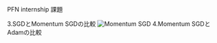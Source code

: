 PFN internship 課題

3.SGDとMomentum SGDの比較
![Momentum SGD](https://github.com/arahatashun/pfn_intern_2019/blob/master/adam.jpg)
4.Momentum SGDとAdamの比較
